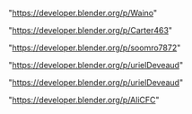 "https://developer.blender.org/p/Waino"

"https://developer.blender.org/p/Carter463"

"https://developer.blender.org/p/soomro7872"

"https://developer.blender.org/p/urielDeveaud"

 
"https://developer.blender.org/p/urielDeveaud"


"https://developer.blender.org/p/AliCFC"


 
